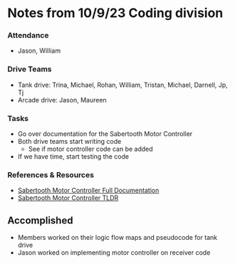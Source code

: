 # Notes from 10/9/23 Coding division   
### Attendance
 - Jason, William

### Drive Teams
 - Tank drive: Trina, Michael, Rohan, William, Tristan, Michael, Darnell, Jp, Tj
 - Arcade drive: Jason, Maureen 

### Tasks
 - Go over documentation for the Sabertooth Motor Controller 
 - Both drive teams start writing code
   - See if motor controller code can be added
 - If we have time, start testing the code

### References & Resources 
 - <a href="http://www.dimensionengineering.com/datasheets/Sabertooth2x60.pdf">Sabertooth Motor Controller Full Documentation</a>
 - <a href="https://docs.google.com/document/d/11yAGNMltDx4X17hl0w9ZD8jwsdREbucdNOAFZO9kq2M/edit?usp=sharing>">Sabertooth Motor Controller TLDR</a> 

## Accomplished
 - Members worked on their logic flow maps and pseudocode for tank drive
 - Jason worked on implementing motor controller on receiver code
